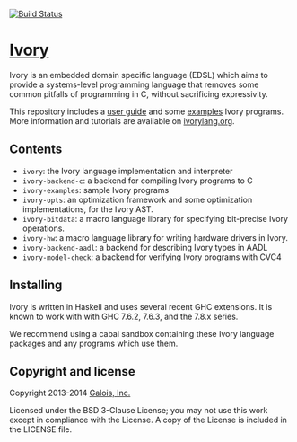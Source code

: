 [![Build Status](https://travis-ci.org/GaloisInc/ivory.svg?branch=master)](https://travis-ci.org/GaloisInc/ivory)

# [Ivory][ivory]

Ivory is an embedded domain specific language (EDSL) which aims to provide
a systems-level programming language that removes some common pitfalls of
programming in C, without sacrificing expressivity.

This repository includes a [user guide][userguide] and some
[examples][examples] Ivory programs. More information and tutorials are
available on [ivorylang.org](http://ivorylang.org).


## Contents

* `ivory`: the Ivory language implementation and interpreter
* `ivory-backend-c`: a backend for compiling Ivory programs to C
* `ivory-examples`: sample Ivory programs
* `ivory-opts`: an optimization framework and some optimization
  implementations, for the Ivory AST.
* `ivory-bitdata`: a macro language library for specifying bit-precise
  Ivory operations.
* `ivory-hw`: a macro language library for writing hardware drivers
  in Ivory.
* `ivory-backend-aadl`: a backend for describing Ivory types in AADL
* `ivory-model-check`: a backend for verifying Ivory programs with CVC4

## Installing

Ivory is written in Haskell and uses several recent GHC extensions.  It is known
to work with with GHC 7.6.2,  7.6.3, and the 7.8.x series.

We recommend using a cabal sandbox containing these Ivory language packages and
any programs which use them.

## Copyright and license
Copyright 2013-2014 [Galois, Inc.][galois]

Licensed under the BSD 3-Clause License; you may not use this work except in
compliance with the License. A copy of the License is included in the LICENSE
file.

[ivory]: http://github.com/GaloisInc/ivory
[userguide]: http://github.com/GaloisInc/ivory/blob/master/ivory/user-guide.md
[examples]: http://github.com/GaloisInc/ivory/tree/master/ivory-examples/examples
[cabaldev]: http://hackage.haskell.org/package/cabal-dev
[galois]: http://galois.com

